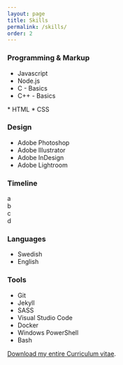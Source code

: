 ```yaml
---
layout: page
title: Skills
permalink: /skills/
order: 2
---
```



<div class="skills-section">

<div class="field-div" markdown="1">

### Programming & Markup
* Javascript
* Node.js
* C - Basics
* C++ - Basics
<p></p>
* HTML
* CSS
</div>

<div class="field-div" markdown="1">

### Design
* Adobe Photoshop
* Adobe Illustrator
* Adobe InDesign
* Adobe Lightroom

</div>

<div class="field-div" markdown="1">

### Timeline

<div markdown="1">
a
</div>

<div markdown="1">
b
</div>

<div markdown="1">
c
</div>

<div markdown="1">
d
</div>

</div>

<div class="field-div" markdown="1">

### Languages
* Swedish
* English

</div>

<div class="field-div" markdown="1">

### Tools
* Git
* Jekyll
* SASS
* Visual Studio Code
* Docker
* Windows PowerShell
* Bash

</div>

</div>

<div id="download" markdown="1">

[Download my entire Curriculum vitae](../assets/docs/Exempel.pdf).

</div>
